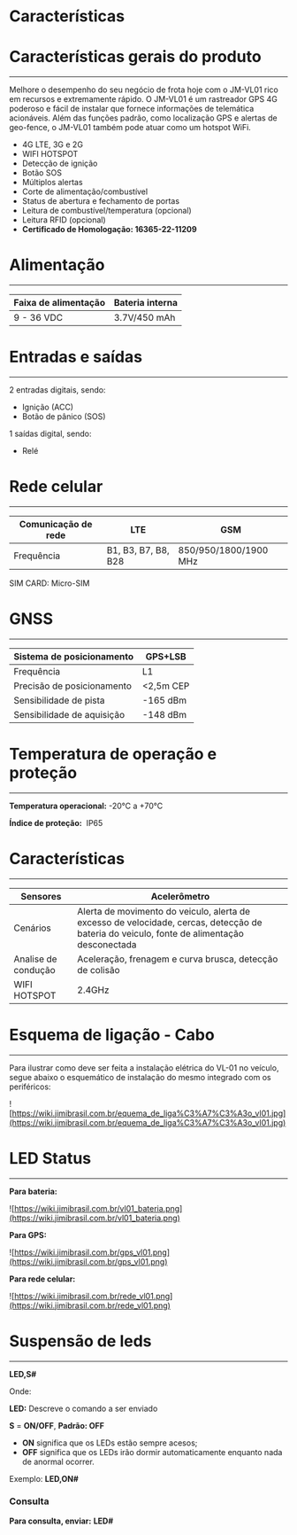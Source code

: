# Características

# Características gerais do produto

---

Melhore o desempenho do seu negócio de frota hoje com o JM-VL01 rico em recursos e extremamente rápido. O JM-VL01 é um rastreador GPS 4G poderoso e fácil de instalar que fornece informações de telemática acionáveis. Além das funções padrão, como localização GPS e alertas de geo-fence, o JM-VL01 também pode atuar como um hotspot WiFi.

- 4G LTE, 3G e 2G
- WIFI HOTSPOT
- Detecção de ignição
- Botão SOS
- Múltiplos alertas
- Corte de alimentação/combustível
- Status de abertura e fechamento de portas
- Leitura de combustível/temperatura (opcional)
- Leitura RFID (opcional)
- **Certificado de Homologação: 16365-22-11209**

# Alimentação

---

| Faixa de alimentação | Bateria interna |
| --- | --- |
| 9 - 36 VDC | 3.7V/450 mAh |

# Entradas e saídas

---

2 entradas digitais, sendo:

- Ignição (ACC)
- Botão de pânico (SOS)

1 saídas digital, sendo:

- Relé

# Rede celular

---

| **Comunicação de rede** | **LTE** | **GSM** |
| --- | --- | --- |
| Frequência | B1, B3, B7, B8, B28 | 850/950/1800/1900 MHz |

SIM CARD: Micro-SIM

# GNSS

---

| Sistema de posicionamento | GPS+LSB |
| --- | --- |
| Frequência | L1 |
| Precisão de posicionamento | <2,5m CEP |
| Sensibilidade de pista | -165 dBm |
| Sensibilidade de aquisição | -148 dBm |

# Temperatura de operação e proteção

---

**Temperatura operacional:** -20°C a +70°C

**Índice de proteção:**  IP65

# Características

---

| Sensores | Acelerômetro |
| --- | --- |
| Cenários | Alerta de movimento do veiculo, alerta de excesso de velocidade, cercas, detecção de bateria do veiculo, fonte de alimentação desconectada |
| Analise de condução | Aceleração, frenagem e curva brusca, detecção de colisão |
| WIFI HOTSPOT | 2.4GHz |

# Esquema de ligação - Cabo

---

Para ilustrar como deve ser feita a instalação elétrica do VL-01 no veículo, segue abaixo o esquemático de instalação do mesmo integrado com os periféricos:

![https://wiki.jimibrasil.com.br/equema_de_liga%C3%A7%C3%A3o_vl01.jpg](https://wiki.jimibrasil.com.br/equema_de_liga%C3%A7%C3%A3o_vl01.jpg)

# LED Status

---

**Para bateria:**

![https://wiki.jimibrasil.com.br/vl01_bateria.png](https://wiki.jimibrasil.com.br/vl01_bateria.png)

**Para GPS:**

![https://wiki.jimibrasil.com.br/gps_vl01.png](https://wiki.jimibrasil.com.br/gps_vl01.png)

**Para rede celular:**

![https://wiki.jimibrasil.com.br/rede_vl01.png](https://wiki.jimibrasil.com.br/rede_vl01.png)

# Suspensão de leds

---

**LED,S#**

Onde:

**LED:** Descreve o comando a ser enviado

**S** = **ON/OFF**, **Padrão: OFF**

- **ON** significa que os LEDs estão sempre acesos;
- **OFF** significa que os LEDs irão dormir automaticamente enquanto nada de anormal ocorrer.

Exemplo: **LED,ON#**

### **Consulta**

**Para consulta, enviar:** **LED#**